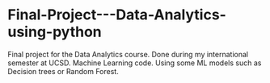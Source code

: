 # Final-Project---Data-Analytics-using-python
Final project for the Data Analytics course.
Done during my international semester at UCSD. 
Machine Learning code. Using some ML models such as Decision trees or Random Forest. 
